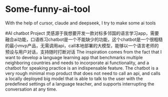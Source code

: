 # Some-funny-ai-tool
With the help of cursor, claude and deepseek, I try to make some  ai tools

#AI chatbot Project
灵感源于我想要开发一款对标多邻国的语言学习app，需要融合ai功能，口语练习chatbot是一个不能缺少的功能，这个chatbot是一个很粗糙的最小mvp产品，无需调用api，call本地部署的大模型，能够以一个语言老师的预设与用户对话，支持随时打断对话
The inspiration comes from the fact that I want to develop a language learning app that benchmarks multiple neighboring countries and needs to incorporate ai functionality, and a chatbot for speaking practice is an indispensable feature. The chatbot is a very rough minimal mvp product that does not need to call an api, and calls a locally deployed big model that is able to talk to the user with the predefined settings of a language teacher, and supports interrupting the conversation at any time. 

